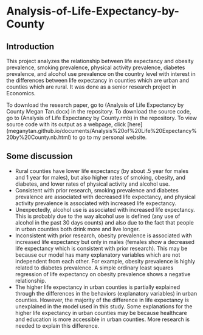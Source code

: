 # Analysis-of-Life-Expectancy-by-County

## Introduction
This project analyzes the relationship between life expectancy and obesity prevalence, smoking prevalence, physical activity prevalence, diabetes prevalence, and alcohol use prevalence on the country level with interest in the differences between life expectancy in counties which are urban and counties which are rural. It was done as a senior research project in Economics.

To download the research paper, go to (Analysis of Life Expectancy by County Megan Tan.docx) in the repository. To download the source code, go to  (Analysis of Life Expectancy by County.rmb) in the repository. To view source code with its output as a webpage, click [here] (meganytan.github.io/documents/Analysis%20of%20Life%20Expectancy%20by%20County.nb.html) to go to my personal website.

## Some discussion
- Rural counties have lower life expectancy (by about .5 year for males and 1 year for males), but also higher rates of smoking, obesity, and diabetes, and lower rates of physical activity and alcohol use.
- Consistent with prior research, smoking prevalence and diabetes prevalence are associated with decreased life expectancy, and physical activity prevalence is associated with increased life expectancy.
- Unexpectedly, alcohol use is associated with increased life expectancy. This is probably due to the way alcohol use is defined (any use of alcohol in the past 30 days counts) and also due to the fact that people in urban counties both drink more and live longer.
- Inconsistent with prior research, obesity prevalence is associated with increased life expectancy but only in males (females show a decreased life expectancy which is consistent with prior research). This may be because our model has many explanatory variables which are not independent from each other. For example, obesity prevalence is highly related to diabetes prevalence. A simple ordinary least squares regression of life expectancy on obesity prevalence shows a negative relationship.
- The higher life expectancy in urban counties is partially explained through the differences in the behaviors (explanatory variables) in urban counties. However, the majority of the difference in life expectancy is unexplained in the model used in this study. Some explanations for the higher life expectancy in urban counties may be because healthcare and education is more accessible in urban counties. More research is needed to explain this difference.